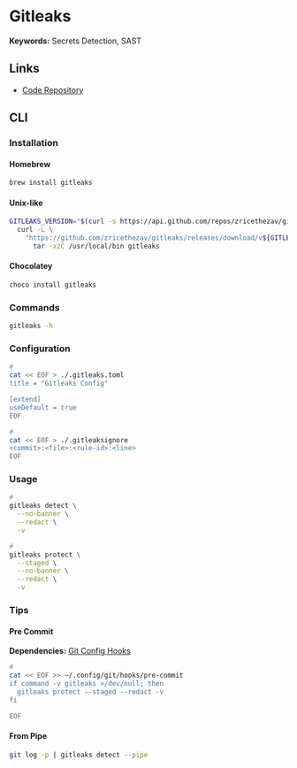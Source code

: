 # Gitleaks

<!--
https://artifacthub.io/packages/tekton-task/tekton-catalog-tasks/gitleaks
-->

**Keywords:** Secrets Detection, SAST

## Links

- [Code Repository](https://github.com/zricethezav/gitleaks)

## CLI

### Installation

#### Homebrew

```sh
brew install gitleaks
```

#### Unix-like

```sh
GITLEAKS_VERSION="$(curl -s https://api.github.com/repos/zricethezav/gitleaks/releases/latest | grep tag_name | cut -d '"' -f 4 | tr -d 'v')"; \
  curl -L \
    "https://github.com/zricethezav/gitleaks/releases/download/v${GITLEAKS_VERSION}/gitleaks_${GITLEAKS_VERSION}_linux_x64.tar.gz" | \
      tar -xzC /usr/local/bin gitleaks
```

#### Chocolatey

```sh
choco install gitleaks
```

### Commands

```sh
gitleaks -h
```

### Configuration

```sh
#
cat << EOF > ./.gitleaks.toml
title = "Gitleaks Config"

[extend]
useDefault = true
EOF

#
cat << EOF > ./.gitleaksignore
<commit>:<file>:<rule-id>:<line>
EOF
```

### Usage

```sh
#
gitleaks detect \
  --no-banner \
  --redact \
  -v

#
gitleaks protect \
  --staged \
  --no-banner \
  --redact \
  -v
```

### Tips

#### Pre Commit

**Dependencies:** [Git Config Hooks](/git/git-config.md#hooks)

```sh
#
cat << EOF >> ~/.config/git/hooks/pre-commit
if command -v gitleaks >/dev/null; then
  gitleaks protect --staged --redact -v
fi

EOF
```

#### From Pipe

```sh
git log -p | gitleaks detect --pipe
```
